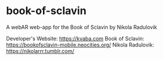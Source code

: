 # book-of-sclavin

A webAR web-app for the Book of Sclavin by Nikola Radulovik 

Developer's Website: https://kvaba.com
Book of Sclavin: https://bookofsclavin-mobile.neocities.org/
Nikola Radulovik: https://nikolarrr.tumblr.com/
